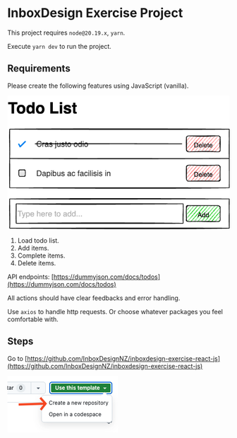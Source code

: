 # InboxDesign Exercise Project

This project requires `node@20.19.x`, `yarn`.

Execute `yarn dev` to run the project.

## Requirements

Please create the following features using JavaScript (vanilla).


![Todo List Wireframe](./src/assets/wireframe.png)


1. Load todo list.
2. Add items.
3. Complete items.
3. Delete items.

API endpoints: [https://dummyjson.com/docs/todos](https://dummyjson.com/docs/todos)

All actions should have clear feedbacks and error handling.

Use `axios` to handle http requests. Or choose whatever packages you feel comfortable with.

## Steps

Go to [https://github.com/InboxDesignNZ/inboxdesign-exercise-react-js](https://github.com/InboxDesignNZ/inboxdesign-exercise-react-js)

![Github](./src/assets/github-guide.png)